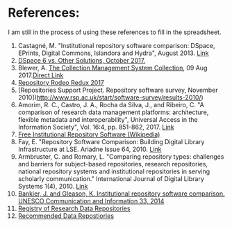 # References:

I am still in the process of using these references to fill in the spreadsheet.

1. Castagné, M. "Institutional repository software comparison: DSpace, EPrints, Digital Commons, Islandora and Hydra", August 2013. [Link](https://open.library.ubc.ca/cIRcle/collections/graduateresearch/42591/items/1.0075768)
2. [DSpace 6 vs. Other Solutions, October 2017.](https://groups.google.com/forum/#!topic/dspace-community/41sT6qDMAFU)
3. Blewer, A. [The Collection Management System Collection](https://bits.ashleyblewer.com/blog/2017/08/09/collection-management-system-collection/), 09 Aug 2017.[Direct Link](https://docs.google.com/spreadsheets/d/1cXOug3qM0pNNeD_wssiVEv9c0W1Y5I1VDTnSPTk7fb4/edit#gid=0)
4. [Repository Rodeo Redux 2017](https://cdsweb.cern.ch/record/2273321/files/or2017-repository-rodeo.pdf)
5. [Repositories Support Project. Repository software survey, November 2010])http://www.rsp.ac.uk/start/software-survey/results-2010/)
6. Amorim, R. C., Castro, J. A., Rocha da Silva, J., and Ribeiro, C. "A comparison of research data management platforms: architecture, flexible metadata and interoperability", Universal Access in the Information Society", Vol. 16:4, pp. 851-862, 2017. [Link](https://doi.org/10.1007/s10209-016-0475-y)
7. [Free Institutional Repository Software (Wikipedia)](https://en.wikipedia.org/wiki/Category:Free_institutional_repository_software)
8.	Fay, E. "Repository Software Comparison: Building Digital Library Infrastructure at LSE. Ariadne Issue 64, 2010. [Link](http://www.ariadne.ac.uk/issue64/fay/)
9.	Armbruster, C. and Romary, L. "Comparing repository types: challenges and barriers for subject-based repositories, research repositories, national repository systems and institutional repositories in serving scholarly communication." International Journal of Digital Library Systems 1(4), 2010. [Link](https://arxiv.org/abs/1005.0839)
10. [Bankier, J. and Gleason, K. Institutional repository software comparison. UNESCO Communication and Information 33, 2014](http://www.unesco.org/new/fileadmin/MULTIMEDIA/HQ/CI/CI/pdf/news/institutional_repository_software.pdf)
11.	[Registry of Research Data Repositories](https://www.re3data.org/)
12. [Recommended Data Repostiories](https://www.nature.com/sdata/policies/repositories)
